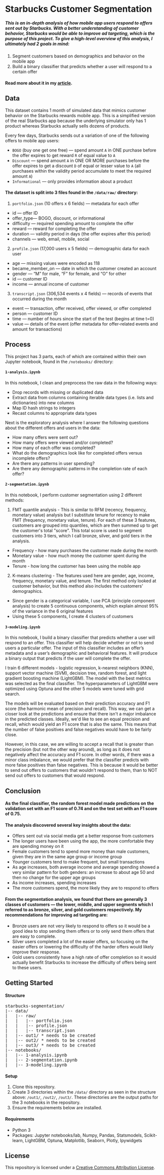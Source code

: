 # Starbucks Customer Segmentation
##### This is an in-depth analysis of how mobile app users respond to offers sent out by Starbucks. With a better understanding of customer behavior, Starbucks would be able to improve ad targeting, which is the purpose of this project. To give a high-level overview of this analysis, I ultimately had 2 goals in mind:
1. Segment customers based on demographics and behavior on the mobile app
2. Build a binary classifier that predicts whether a user will respond to a certain offer

#### Read more about it in my [article](https://medium.com/@buitri/improving-starbucks-ad-targeting-91833dff3e94).


## Data
This dataset contains 1 month of simulated data that mimics customer behavior on the Starbucks rewards mobile app. This is a simplified version of the real Starbucks app because the underlying simulator only has 1 product whereas Starbucks actually sells dozens of products.

Every few days, Starbucks sends out a variation of one of the following offers to mobile app users:
- `BOGO` (buy one get one free) — spend amount `A` in ONE purchase before the offer expires to get reward `R` of equal value to `A`
- `Discount` — spend amount `A` in ONE OR MORE purchases before the offer expires to get a discount `D` of equal or lesser value to `A` (all purchases within the validity period accumulate to meet the required amount `A`)
- `Informational` — only provides information about a product

#### The dataset is split into 3 files found in the `/data/raw/` directory:

1. `portfolio.json` (10 offers x 6 fields) — metadata for each offer
- id — offer ID
- offer_type— BOGO, discount, or informational
- difficulty — required spending amount to complete the offer
- reward — reward for completing the offer
- duration — validity period in days (the offer expires after this period)
- channels — web, email, mobile, social

2. `profile.json` (17,000 users x 5 fields) — demographic data for each user
- age — missing values were encoded as 118
- became_member_on — date in which the customer created an account
- gender — “M” for male, “F” for female, and “O” for other
- id — customer ID
- income — annual income of customer

3. `transcript.json` (306,534 events x 4 fields) — records of events that occurred during the month
- event — transaction, offer received, offer viewed, or offer completed
- person — customer ID
- time — number of hours since the start of the test (begins at time t=0)
- value — details of the event (offer metadata for offer-related events and amount for transactions)


## Process
This project has 3 parts, each of which are contained within their own Jupyter notebook, found in the `/notebooks/` directory:

#### `1-analysis.ipynb`
In this notebook, I clean and preprocess the raw data in the following ways:
- Drop records with missing or duplicated data
- Extract data from columns containing iterable data types (i.e. lists and dictionaries) into new columns
- Map ID hash strings to integers
- Recast columns to appropriate data types

Next is the exploratory analysis where I answer the following questions about the different offers and users in the data:
- How many offers were sent out?
- How many offers were viewed and/or completed?
- How many of each offer was completed?
- What do the demographics look like for completed offers versus incomplete offers?
- Are there any patterns in user spending?
- Are there any demographic patterns in the completion rate of each offer?

#### `2-segmentation.ipynb`
In this notebook, I perform customer segmentation using 2 different methods:
1. FMT quantile analysis - This is similar to RFM (recency, frequency, monetary value) analysis but I substitute tenure for recency to make FMT (frequency, monetary value, tenure). For each of these 3 features, customers are grouped into quantiles, which are then summed up to get the customer's total "score". This total score is used to segment customers into 3 tiers, which I call bronze, silver, and gold tiers in the analysis.
- Frequency - how many purchases the customer made during the month
- Monetary value - how much money the customer spent during the month
- Tenure - how long the customer has been using the mobile app

2. K-means clustering - The features used here are gender, age, income, frequency, monetary value, and tenure. The first method only looked at customer behavior, but this method also includes the customers' demographics.
- Since gender is a categorical variable, I use PCA (principle component analysis) to create 5 continuous components, which explain almost 95% of the variance in the 6 original features
- Using these 5 components, I create 4 clusters of customers

#### `3-modeling.ipynb`
In this notebook, I build a binary classifier that predicts whether a user will respond to an offer. This classifier will help decide whether or not to send users a particular offer. The input of this classifier includes an offer’s metadata and a user’s demographic and behavioral features. It will produce a binary output that predicts if the user will complete the offer.

I train 6 different models - logistic regression, k-nearest neighbors (KNN), support vector machine (SVM), decision tree, random forest, and light gradient boosting machine (LightGBM). The model with the best metrics was selected as the final classifier. The hyperparameters of LightGBM were optimized using Optuna and the other 5 models were tuned with grid search.

The models will be evaluated based on their prediction accuracy and F1 score (the harmonic mean of precision and recall). This way, we can get a closer look at the predictions and ensure that there isn't a major imbalance in the predicted classes. Ideally, we'd like to see an equal precision and recall, which would yield an F1 score that is also the same. This means that the number of false positives and false negatives would have to be fairly close.

However, in this case, we are willing to accept a recall that is greater than the precision (but not the other way around), as long as it does not negatively affect the accuracy and F1 score. In other words, if there was a minor class imbalance, we would prefer that the classifier predicts with more false positives than false negatives. This is because it would be better to send out offers to customers that wouldn't respond to them, than to NOT send out offers to customers that would respond.

## Conclusion
#### As the final classifier, the random forest model made predictions on the validation set with an F1 score of 0.74 and on the test set with an F1 score of 0.75.

#### The analysis discovered several key insights about the data:
- Offers sent out via social media get a better response from customers
- The longer users have been using the app, the more comfortable they are spending money on it
- Female customers tend to spend more money than male customers, given they are in the same age group or income group
- Younger customers tend to make frequent, but small transactions
- As age increases, both average income and average spending showed a very similar pattern for both genders: an increase to about age 50 and then no change for the upper age groups
- As income increases, spending increases
- The more customers spend, the more likely they are to respond to offers

#### From the segmentation analysis, we found that there are generally 3 classes of customers — the lower, middle, and upper segments which I referred to as bronze, silver, and gold customers respectively. My recommendations for improving ad targeting are:
- Bronze users are not very likely to respond to offers so it would be a good idea to stop sending them offers or to only send them offers that are easy to complete.
- Silver users completed a lot of the easier offers, so focusing on the easier offers or lowering the difficulty of the harder offers would likely improve their response.
- Gold users consistently have a high rate of offer completion so it would actually benefit Starbucks to increase the difficulty of offers being sent to these users.


## Getting Started

#### Structure
<pre>
starbucks-segmentation/
|-- data/
|   |-- raw/
|   |   |-- portfolio.json
|   |   |-- profile.json
|   |   |-- transcript.json
|   |-- out1/ * needs to be created
|   |-- out2/ * needs to be created
|   |-- out3/ * needs to be created
|-- notebooks/
|   |-- 1-analysis.ipynb
|   |-- 2-segmentation.ipynb
|   |-- 3-modeling.ipynb
</pre>

#### Setup
1. Clone this repository.
2. Create 3 directories within the `/data/` directory as seen in the structure above: `/out1/`, `/out2/`, `/out3/`. These directories are the output paths for the 3 notebooks in the repository.
3. Ensure the requirements below are installed.

#### Requirements
- Python 3
- Packages: Jupyter notebooks/lab, Numpy, Pandas, Statsmodels, Scikit-learn, LightGBM, Optuna, Matplotlib, Seaborn, Plotly, Ipywidgets


## License
This repository is licensed under a [Creative Commons Attribution License](https://creativecommons.org/licenses/by/4.0/).
